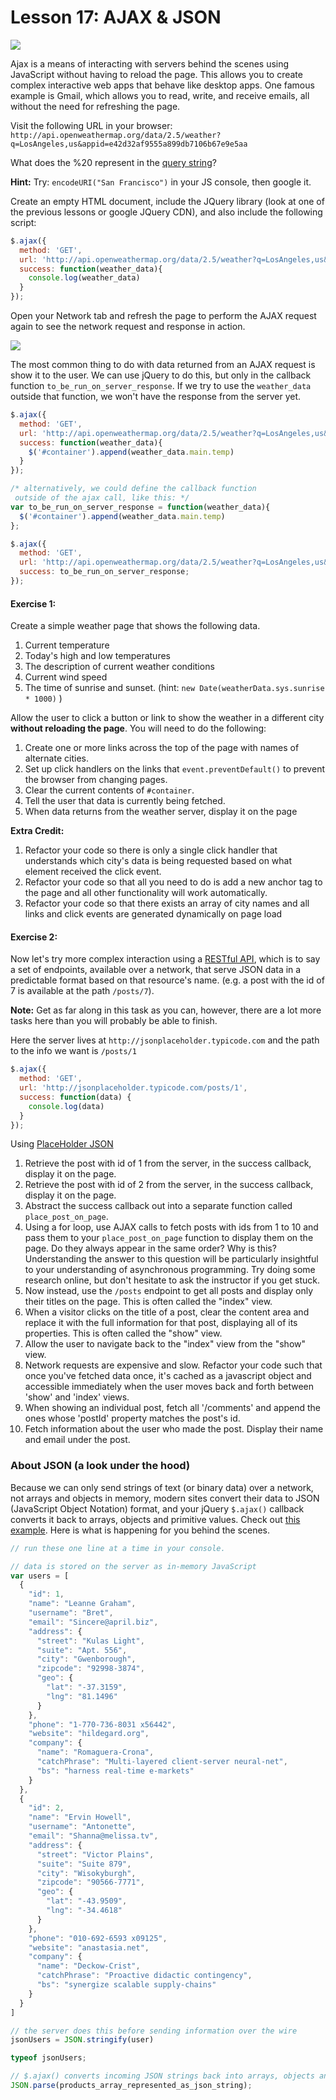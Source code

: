 # Lesson 17: AJAX & JSON

![](resources/ajax.png)

Ajax is a means of interacting with servers behind the scenes using JavaScript without having to reload the page. This allows you to create complex interactive web apps that behave like desktop apps. One famous example is Gmail, which allows you to read, write, and receive emails, all without the need for refreshing the page.

Visit the following URL in your browser: `http://api.openweathermap.org/data/2.5/weather?q=LosAngeles,us&appid=e42d32af9555a899db7106b67e9e5aa`

What does the %20 represent in the [query string](//en.wikipedia.org/wiki/Query_string)?

**Hint:** Try: `encodeURI("San Francisco")` in your JS console, then google it.

Create an empty HTML document, include the JQuery library (look at one of the previous lessons or google JQuery CDN), and also include the following script:

```javascript
$.ajax({
  method: 'GET',
  url: 'http://api.openweathermap.org/data/2.5/weather?q=LosAngeles,us&appid=e42d32af9555a899db7106b67e9e5aae',
  success: function(weather_data){
    console.log(weather_data)
  }
});
```

Open your Network tab and refresh the page to perform the AJAX request again to see the network request and response in action.

![](resources/ajax_query.png)

The most common thing to do with data returned from an AJAX request is show it to the user. We can use jQuery to do this, but only in the callback function `to_be_run_on_server_response`. If we try to use the `weather_data` outside that function, we won't have the response from the server yet.

```javascript
$.ajax({
  method: 'GET',
  url: 'http://api.openweathermap.org/data/2.5/weather?q=LosAngeles,us&appid=e42d32af9555a899db7106b67e9e5aa',
  success: function(weather_data){
    $('#container').append(weather_data.main.temp)
  }
});

/* alternatively, we could define the callback function
 outside of the ajax call, like this: */
var to_be_run_on_server_response = function(weather_data){
  $('#container').append(weather_data.main.temp)
};

$.ajax({
  method: 'GET',
  url: 'http://api.openweathermap.org/data/2.5/weather?q=LosAngeles,us&appid=e42d32af9555a899db7106b67e9e5aa',
  success: to_be_run_on_server_response;
});
```

#### Exercise 1:

Create a simple weather page that shows the following data.

1.  Current temperature
2.  Today's high and low temperatures
3.  The description of current weather conditions
4.  Current wind speed
5.  The time of sunrise and sunset. (hint: `new Date(weatherData.sys.sunrise * 1000)` )

Allow the user to click a button or link to show the weather in a different city **without reloading the page**. You will need to do the following:

1.  Create one or more links across the top of the page with names of alternate cities.
2.  Set up click handlers on the links that `event.preventDefault()` to prevent the browser from changing pages.
3.  Clear the current contents of `#container`.
4.  Tell the user that data is currently being fetched.
5.  When data returns from the weather server, display it on the page

**Extra Credit:**

1.  Refactor your code so there is only a single click handler that understands which city's data is being requested based on what element received the click event.
2.  Refactor your code so that all you need to do is add a new anchor tag to the page and all other functionality will work automatically.
3.  Refactor your code so that there exists an array of city names and all links and click events are generated dynamically on page load

#### Exercise 2:

Now let's try more complex interaction using a [RESTful API](//en.wikipedia.org/wiki/Representational_state_transfer), which is to say a set of endpoints, available over a network, that serve JSON data in a predictable format based on that resource's name. (e.g. a post with the id of 7 is available at the path `/posts/7`).

**Note:** Get as far along in this task as you can, however, there are a lot more tasks here than you will probably be able to finish.  

Here the server lives at `http://jsonplaceholder.typicode.com` and the path to the info we want is `/posts/1`

```javascript
$.ajax({
  method: 'GET',
  url: 'http://jsonplaceholder.typicode.com/posts/1',
  success: function(data) {
    console.log(data)
  }
});
```

Using [PlaceHolder JSON](http://jsonplaceholder.typicode.com/)

1.  Retrieve the post with id of 1 from the server, in the success callback, display it on the page.
2.  Retrieve the post with id of 2 from the server, in the success callback, display it on the page.
3.  Abstract the success callback out into a separate function called `place_post_on_page`.
4.  Using a for loop, use AJAX calls to fetch posts with ids from 1 to 10 and pass them to your `place_post_on_page` function to display them on the page. Do they always appear in the same order? Why is this? Understanding the answer to this question will be particularly insightful to your understanding of asynchronous programming. Try doing some research online, but don't hesitate to ask the instructor if you get stuck.
5.  Now instead, use the `/posts` endpoint to get all posts and display only their titles on the page. This is often called the "index" view.
6.  When a visitor clicks on the title of a post, clear the content area and replace it with the full information for that post, displaying all of its properties. This is often called the "show" view.
7.  Allow the user to navigate back to the "index" view from the "show" view.
8.  Network requests are expensive and slow. Refactor your code such that once you've fetched data once, it's cached as a javascript object and accessible immediately when the user moves back and forth between 'show' and 'index' views.
9.  When showing an individual post, fetch all '/comments' and append the ones whose 'postId' property matches the post's id.
10.  Fetch information about the user who made the post. Display their name and email under the post.

### About JSON (a look under the hood)

Because we can only send strings of text (or binary data) over a network, not arrays and objects in memory, modern sites convert their data to JSON (JavaScript Object Notation) format, and your jQuery `$.ajax()` callback converts it back to arrays, objects and primitive values. Check out [this example](http://learnxinyminutes.com/docs/json/). Here is what is happening for you behind the scenes.

```javascript
// run these one line at a time in your console.

// data is stored on the server as in-memory JavaScript
var users = [
  {
    "id": 1,
    "name": "Leanne Graham",
    "username": "Bret",
    "email": "Sincere@april.biz",
    "address": {
      "street": "Kulas Light",
      "suite": "Apt. 556",
      "city": "Gwenborough",
      "zipcode": "92998-3874",
      "geo": {
        "lat": "-37.3159",
        "lng": "81.1496"
      }
    },
    "phone": "1-770-736-8031 x56442",
    "website": "hildegard.org",
    "company": {
      "name": "Romaguera-Crona",
      "catchPhrase": "Multi-layered client-server neural-net",
      "bs": "harness real-time e-markets"
    }
  },
  {
    "id": 2,
    "name": "Ervin Howell",
    "username": "Antonette",
    "email": "Shanna@melissa.tv",
    "address": {
      "street": "Victor Plains",
      "suite": "Suite 879",
      "city": "Wisokyburgh",
      "zipcode": "90566-7771",
      "geo": {
        "lat": "-43.9509",
        "lng": "-34.4618"
      }
    },
    "phone": "010-692-6593 x09125",
    "website": "anastasia.net",
    "company": {
      "name": "Deckow-Crist",
      "catchPhrase": "Proactive didactic contingency",
      "bs": "synergize scalable supply-chains"
    }
  }
]

// the server does this before sending information over the wire
jsonUsers = JSON.stringify(user)

typeof jsonUsers;

// $.ajax() converts incoming JSON strings back into arrays, objects and primitive values before passing it into your callback function.
JSON.parse(products_array_represented_as_json_string);
```
